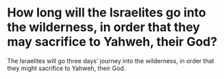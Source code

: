 # How long will the Israelites go into the wilderness, in order that they may sacrifice to Yahweh, their God?

The Israelites will go three days’ journey into the wilderness, in order that they might sacrifice to Yahweh, their God.
